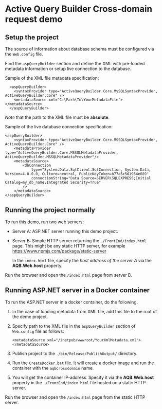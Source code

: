 # Active Query Builder Cross-domain request demo

## Setup the project

The source of information about database schema must be configured via the `Web.config` file.

Find the `aspQueryBuilder` section and define the XML with pre-loaded metadata information or setup live connection to the database.

Sample of the XML file metadata specification: 

	  <aspQueryBuilder>
	    <syntaxProvider type="ActiveQueryBuilder.Core.MySQLSyntaxProvider, ActiveQueryBuilder.Core" />
	    <metadataSource xml="C:\Parh\To\YourMetadataFile"></metadataSource>
	  </aspQueryBuilder>

*Note* that the path to the XML file must be **absolute**.

Sample of the live database connection specification:

	<aspQueryBuilder>
	    <syntaxProvider type="ActiveQueryBuilder.Core.MSSQLSyntaxProvider, ActiveQueryBuilder.Core" />
		<metadataProvider type="ActiveQueryBuilder.Core.MSSQLMetadataProvider, ActiveQueryBuilder.MSSQLMetadataProvider"/> 
		<metadataSource> 
		    <dbConnection 
		        type="System.Data.SqlClient.SqlConnection, System.Data, Version=4.0.0.0, Culture=neutral, PublicKeyToken=b77a5c561934e089" 
		        connectionString="Data Source=SERVER\SQLEXPRESS;Initial Catalog=my_db_name;Integrated Security=True" 
		    />
	    </metadataSource>
	</aspQueryBuilder>

## Running the project normally

To run this demo, run two web servers:

- Server A: ASP.NET server running this demo project.
- Server B: Simple HTTP server returning the `./FrontEnd/index.html` page.
   This might be any static HTTP server, for example https://www.npmjs.com/package/static-server

    In the `index.html` file, specify the *host address of the server A* via the **AQB.Web.host** property.

Run the browser and open the `/index.html` page from server B.


## Running ASP.NET server in a Docker container

To run the ASP.NET server in a docker container, do the following.

1. In the case of loading metadata from XML file, add this file to the root of the demo project.
2. Specify path to the XML file in the `aspQueryBuilder` section of `Web.config` file as follows:

       <metadataSource xml="/inetpub/wwwroot/YourXmlMetadata.xml"></metadataSource> 
    
3. Publish project to the `./bin/Release/PublishOutput/` directory.
4. Run the `CreateDocker.bat` file. It will create a docker image and run the container with the  `aqbcrossdomain` name.
5. You will get the container IP-address. Specify it via the **AQB.Web.host** property in the `./FrontEnd/index.html` file hosted on a static HTTP server.

Run the browser and open the `/index.html` page from the static HTTP server.
